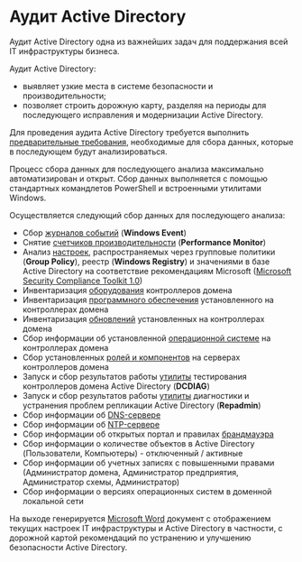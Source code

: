 # Аудит Active Directory

Аудит Active Directory одна из важнейших задач для поддержания всей IT инфраструктуры бизнеса. 

Аудит Active Directory:
- выявляет узкие места в системе безопасности и производительности;
- позволяет строить дорожную карту, разделяя на периоды для последующего исправления и модернизации Active Directory.

Для проведения аудита Active Directory требуется выполнить [предварительные требования](/Prerequisite/), необходимые для сбора данных, которые в последующем будут анализироваться.

Процесс сбора данных для последующего анализа максимально автоматизирован и открыт. Сбор данных выполняется с помощью стандартных командлетов PowerShell и встроенными утилитами Windows.

Осуществляется следующий сбор данных для последующего анализа:
- Сбор [журналов событий](/WindowsEvent/) (**Windows Event**)
- Снятие [счетчиков производительности](/PerformanceMonitor/) (**Performance Monitor**)
- Анализ [настроек](/Baseline/), распространяемых через групповые политики (**Group Policy**), реестр (**Windows Registry**) и значениями в базе Active Directory на соответствие рекомендациям Microsoft ([Microsoft Security Compliance Toolkit 1.0](https://www.microsoft.com/en-us/download/details.aspx?id=55319))
- Инвентаризация [оборудования](/InventoryHardware/) контроллеров домена
- Инвентаризация [программного обеспечения](/InventorySoftware/) установленного на контроллерах домена
- Инвентаризация [обновлений](/InventoryUpdate/) установленных на контроллерах домена
- Сбор информации об установленной [операционной системе](/InfoOS/) на контроллерах домена
- Сбор установленных [ролей и компонентов](/Features/) на серверах контроллеров домена
- Запуск и сбор результатов работы [утилиты](/DCDIAG/) тестирования контроллеров домена Active Directory (**DCDIAG**)
- Запуск и сбор результатов работы [утилиты](/Repadmin/) диагностики и устранения проблем репликации Active Directory (**Repadmin**)
- Сбор информации об [DNS-сервере](/DNS/)
- Сбор информации об [NTP-сервере](/NTP/)
- Сбор информации об открытых портал и правилах [брандмауэра](/Firewall/)
- Сбор информации о количестве объектов в Active Directory (Пользователи, Компьютеры) - отключенный / активные
- Сбор информации об учетных записях с повышенными правами (Администратор домена, Администратор предприятия, Администратор схемы, Администратор)
- Сбор информации о версиях операционных систем в доменной локальной сети

На выходе генерируется [Microsoft Word](/Report/) документ с отображением текущих настроек IT инфраструктуры и Active Directory в частности, с дорожной картой рекомендаций по устранению и улучшению безопасности Active Directory.